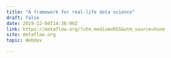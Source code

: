 ```yaml
---
title: "A framework for real-life data science"
draft: false
date: 2019-12-04T14:36:00Z
link: https://metaflow.org/?utm_medium=RSS&utm_source=hune
site: metaflow.org
topic: Webdev  

---
```

